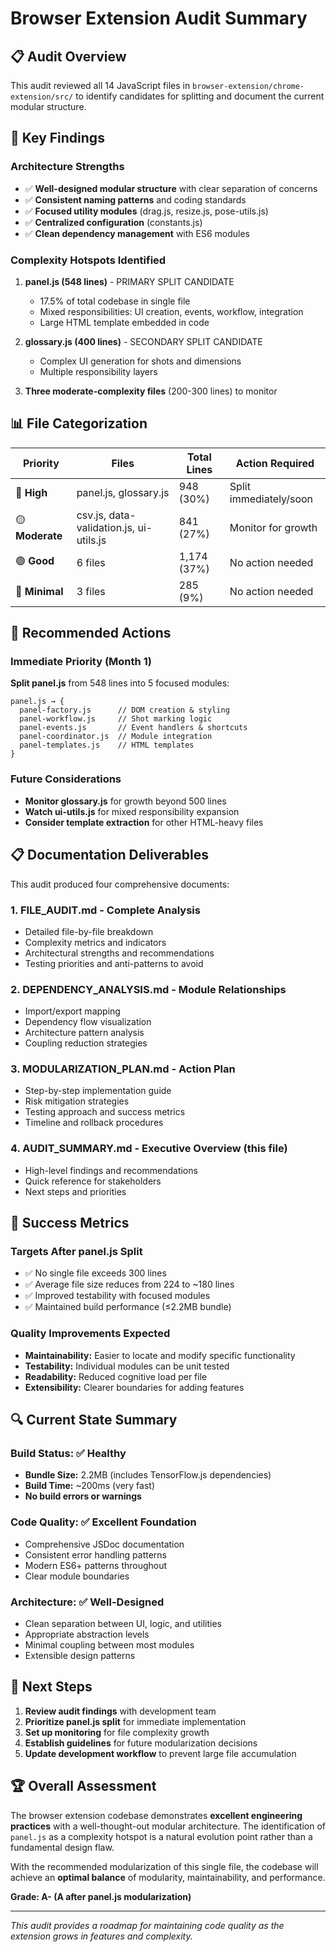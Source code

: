 # Browser Extension Audit Summary

## 📋 Audit Overview

This audit reviewed all 14 JavaScript files in `browser-extension/chrome-extension/src/` to identify candidates for splitting and document the current modular structure.

## 🎯 Key Findings

### Architecture Strengths
- ✅ **Well-designed modular structure** with clear separation of concerns
- ✅ **Consistent naming patterns** and coding standards
- ✅ **Focused utility modules** (drag.js, resize.js, pose-utils.js)
- ✅ **Centralized configuration** (constants.js)
- ✅ **Clean dependency management** with ES6 modules

### Complexity Hotspots Identified
1. **panel.js (548 lines)** - PRIMARY SPLIT CANDIDATE
   - 17.5% of total codebase in single file
   - Mixed responsibilities: UI creation, events, workflow, integration
   - Large HTML template embedded in code

2. **glossary.js (400 lines)** - SECONDARY SPLIT CANDIDATE  
   - Complex UI generation for shots and dimensions
   - Multiple responsibility layers

3. **Three moderate-complexity files** (200-300 lines) to monitor

## 📊 File Categorization

| Priority | Files | Total Lines | Action Required |
|----------|-------|-------------|-----------------|
| 🔴 **High** | panel.js, glossary.js | 948 (30%) | Split immediately/soon |
| 🟡 **Moderate** | csv.js, data-validation.js, ui-utils.js | 841 (27%) | Monitor for growth |
| 🟢 **Good** | 6 files | 1,174 (37%) | No action needed |
| 🔵 **Minimal** | 3 files | 285 (9%) | No action needed |

## 🚀 Recommended Actions

### Immediate Priority (Month 1)
**Split panel.js** from 548 lines into 5 focused modules:
```
panel.js → {
  panel-factory.js      // DOM creation & styling
  panel-workflow.js     // Shot marking logic
  panel-events.js       // Event handlers & shortcuts  
  panel-coordinator.js  // Module integration
  panel-templates.js    // HTML templates
}
```

### Future Considerations
- **Monitor glossary.js** for growth beyond 500 lines
- **Watch ui-utils.js** for mixed responsibility expansion
- **Consider template extraction** for other HTML-heavy files

## 📋 Documentation Deliverables

This audit produced four comprehensive documents:

### 1. **FILE_AUDIT.md** - Complete Analysis
- Detailed file-by-file breakdown
- Complexity metrics and indicators
- Architectural strengths and recommendations
- Testing priorities and anti-patterns to avoid

### 2. **DEPENDENCY_ANALYSIS.md** - Module Relationships  
- Import/export mapping
- Dependency flow visualization
- Architecture pattern analysis
- Coupling reduction strategies

### 3. **MODULARIZATION_PLAN.md** - Action Plan
- Step-by-step implementation guide
- Risk mitigation strategies
- Testing approach and success metrics
- Timeline and rollback procedures

### 4. **AUDIT_SUMMARY.md** - Executive Overview (this file)
- High-level findings and recommendations
- Quick reference for stakeholders
- Next steps and priorities

## 🎯 Success Metrics

### Targets After panel.js Split
- ✅ No single file exceeds 300 lines  
- ✅ Average file size reduces from 224 to ~180 lines
- ✅ Improved testability with focused modules
- ✅ Maintained build performance (≤2.2MB bundle)

### Quality Improvements Expected
- **Maintainability:** Easier to locate and modify specific functionality
- **Testability:** Individual modules can be unit tested
- **Readability:** Reduced cognitive load per file
- **Extensibility:** Clearer boundaries for adding features

## 🔍 Current State Summary

### Build Status: ✅ Healthy
- **Bundle Size:** 2.2MB (includes TensorFlow.js dependencies)
- **Build Time:** ~200ms (very fast)
- **No build errors or warnings**

### Code Quality: ✅ Excellent Foundation
- Comprehensive JSDoc documentation
- Consistent error handling patterns
- Modern ES6+ patterns throughout
- Clear module boundaries

### Architecture: ✅ Well-Designed
- Clean separation between UI, logic, and utilities
- Appropriate abstraction levels
- Minimal coupling between most modules
- Extensible design patterns

## 📅 Next Steps

1. **Review audit findings** with development team
2. **Prioritize panel.js split** for immediate implementation  
3. **Set up monitoring** for file complexity growth
4. **Establish guidelines** for future modularization decisions
5. **Update development workflow** to prevent large file accumulation

## 🏆 Overall Assessment

The browser extension codebase demonstrates **excellent engineering practices** with a well-thought-out modular architecture. The identification of `panel.js` as a complexity hotspot is a natural evolution point rather than a fundamental design flaw. 

With the recommended modularization of this single file, the codebase will achieve an **optimal balance** of modularity, maintainability, and performance.

**Grade: A- (A after panel.js modularization)**

---

*This audit provides a roadmap for maintaining code quality as the extension grows in features and complexity.*